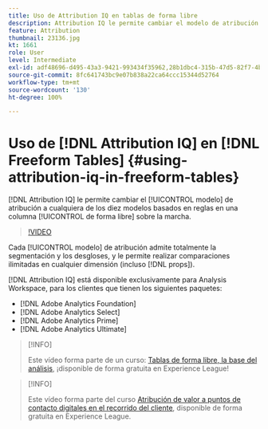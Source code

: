 ```yaml
---
title: Uso de Attribution IQ en tablas de forma libre
description: Attribution IQ le permite cambiar el modelo de atribución a cualquiera de los diez modelos basados en reglas en una columna de forma libre sobre la marcha.
feature: Attribution
thumbnail: 23136.jpg
kt: 1661
role: User
level: Intermediate
exl-id: adf48696-d495-43a3-9421-993434f35962,28b1dbc4-315b-47d5-82f7-4b394ed31ad8
source-git-commit: 8fc641743bc9e07b838a22ca64ccc15344d52764
workflow-type: tm+mt
source-wordcount: '130'
ht-degree: 100%

---
```


# Uso de [!DNL Attribution IQ] en [!DNL Freeform Tables] {#using-attribution-iq-in-freeform-tables}

[!DNL Attribution IQ] le permite cambiar el [!UICONTROL modelo] de atribución a cualquiera de los diez modelos basados en reglas en una columna [!UICONTROL de forma libre] sobre la marcha.

>[!VIDEO](https://video.tv.adobe.com/v/23136/?quality=12&learn=on)

Cada [!UICONTROL modelo] de atribución admite totalmente la segmentación y los desgloses, y le permite realizar comparaciones ilimitadas en cualquier dimensión (incluso [!DNL props]).

[!DNL Attribution IQ] está disponible exclusivamente para Analysis Workspace, para los clientes que tienen los siguientes paquetes:

* [!DNL Adobe Analytics Foundation]
* [!DNL Adobe Analytics Select]
* [!DNL Adobe Analytics Prime]
* [!DNL Adobe Analytics Ultimate]

>[!INFO]
>
> Este vídeo forma parte de un curso: [Tablas de forma libre, la base del análisis](https://experienceleague.adobe.com/?recommended=Analytics-U-1-2020.3), ¡disponible de forma gratuita en Experience League!

>[!INFO]
>
> Este vídeo forma parte del curso [Atribución de valor a puntos de contacto digitales en el recorrido del cliente](https://experienceleague.adobe.com/?recommended=Analytics-U-1-2020.2&amp;lang=es), disponible de forma gratuita en Experience League.
